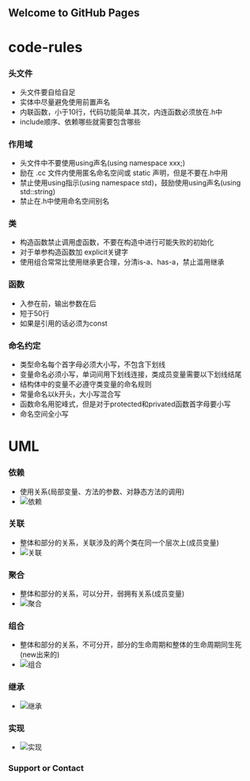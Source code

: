 ## Welcome to GitHub Pages

# code-rules
### 头文件
- 头文件要自给自足
- 实体中尽量避免使用前置声名
- 内联函数，小于10行，代码功能简单.其次，内连函数必须放在.h中
- include顺序、依赖哪些就需要包含哪些
### 作用域
- 头文件中不要使用using声名(using namespace xxx;)
- 励在 .cc 文件内使用匿名命名空间或 static 声明，但是不要在.h中用
- 禁止使用using指示(using namespace std)，鼓励使用using声名(using std::string)
- 禁止在.h中使用命名空间别名
### 类
- 构造函数禁止调用虚函数，不要在构造中进行可能失败的初始化
- 对于单参构造函数加 explicit关键字
- 使用组合常常比使用继承更合理，分清is-a、has-a，禁止滥用继承
### 函数
- 入参在前，输出参数在后
- 短于50行
- 如果是引用的话必须为const
### 命名约定
- 类型命名每个首字母必须大小写，不包含下划线
- 变量命名必须小写，单词间用下划线连接，类成员变量需要以下划线结尾
- 结构体中的变量不必遵守类变量的命名规则
- 常量命名以k开头，大小写混合写
- 函数命名用驼峰式，但是对于protected和privated函数首字母要小写
- 命名空间全小写

# UML
### 依赖
- 使用关系(局部变量、方法的参数、对静态方法的调用)
- ![依赖](https://upload-images.jianshu.io/upload_images/16628722-89a9f914670089f8.png)
### 关联
- 整体和部分的关系，关联涉及的两个类在同一个层次上(成员变量)
- ![关联](https://upload-images.jianshu.io/upload_images/16628722-92f84cb2b50052ab.png)
### 聚合
- 整体和部分的关系，可以分开，弱拥有关系(成员变量)
- ![聚合](https://upload-images.jianshu.io/upload_images/16628722-31f866d3f7dea3dc.png)
### 组合
- 整体和部分的关系，不可分开，部分的生命周期和整体的生命周期同生死(new出来的)
- ![组合](https://upload-images.jianshu.io/upload_images/16628722-694e896c65cd3351.png)
### 继承
- ![继承](https://upload-images.jianshu.io/upload_images/16628722-6e1f08d83deb27b7.png)
### 实现
- ![实现](https://upload-images.jianshu.io/upload_images/16628722-e136f4d97fea788e.png)
### Support or Contact



